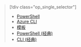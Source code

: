 > [!div class="op_single_selector"]
>- [PowerShell](../articles/virtual-network/virtual-network-create-udr-arm-ps.md)
>- [Azure CLI](../articles/virtual-network/virtual-network-create-udr-arm-cli.md)
>- [模板](../articles/virtual-network/virtual-network-create-udr-arm-template.md)
>- [PowerShell (经典)](../articles/virtual-network/virtual-network-create-udr-classic-ps.md)
>- [CLI (经典)](../articles/virtual-network/virtual-network-create-udr-classic-cli.md)
<!---HONumber=79-->